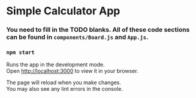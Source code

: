 # Simple Calculator App

### You need to fill in the TODO blanks. All of these code sections can be found in `components/Board.js` and `App.js`.

### `npm start`

Runs the app in the development mode.\
Open [http://localhost:3000](http://localhost:3000) to view it in your browser.

The page will reload when you make changes.\
You may also see any lint errors in the console.


